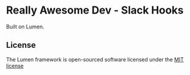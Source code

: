 # Really Awesome Dev - Slack Hooks

Built on Lumen.

## License

The Lumen framework is open-sourced software licensed under the [MIT license](http://opensource.org/licenses/MIT)
